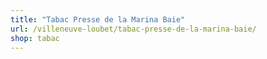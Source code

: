 ```yaml
---
title: "Tabac Presse de la Marina Baie"
url: /villeneuve-loubet/tabac-presse-de-la-marina-baie/
shop: tabac
---
```

